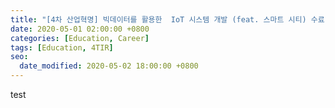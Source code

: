 ```yaml
---
title: "[4차 산업혁명] 빅데이터를 활용한  IoT 시스템 개발 (feat. 스마트 시티) 수료"
date: 2020-05-01 02:00:00 +0800
categories: [Education, Career]
tags: [Education, 4TIR]
seo:
  date_modified: 2020-05-02 18:00:00 +0800
---
```






test